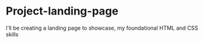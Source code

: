 # Project-landing-page
I'll be creating a landing page to showcase, my foundational HTML and CSS skills
